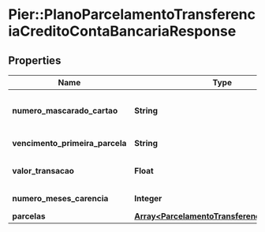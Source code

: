 # Pier::PlanoParcelamentoTransferenciaCreditoContaBancariaResponse

## Properties
Name | Type | Description | Notes
------------ | ------------- | ------------- | -------------
**numero_mascarado_cartao** | **String** | N\u00C3\u00BAmero do Cart\u00C3\u00A3o que originou a transa\u00C3\u00A7\u00C3\u00A3o em formato mascarado. | [optional] 
**vencimento_primeira_parcela** | **String** | Data de vencimento da primeira parcela. | [optional] 
**valor_transacao** | **Float** | Valor da solicita\u00C3\u00A7\u00C3\u00A3o de saque. | [optional] 
**numero_meses_carencia** | **Integer** | N\u00C3\u00BAmero de meses para car\u00C3\u00AAncia. | [optional] 
**parcelas** | [**Array&lt;ParcelamentoTransferenciaResponse&gt;**](ParcelamentoTransferenciaResponse.md) | Lista com os planos de parcelamento. | [optional] 


